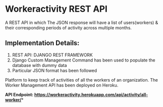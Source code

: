 # Workeractivity REST API 

A REST API in which The JSON response will have a list of users(workers) & their corresponding periods of activity across multiple months.

## Implementation Details:
1. REST API: DJANGO REST FRAMEWORK
2. Django Custom Management Command has been used to populate the database with dummy data
3. Particular JSON format has been followed

Platform to keep track of activities of all the workers of an organization.
The Worker Management API has been deployed on Heroku.


**API Endpoint: https://workeractivity.herokuapp.com/api/activity/all-worker/***

